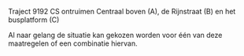 Traject 9192 CS ontruimen Centraal boven (A), de Rijnstraat (B) en het busplatform (C)

Al naar gelang de situatie kan gekozen worden voor één van deze maatregelen of een combinatie hiervan.